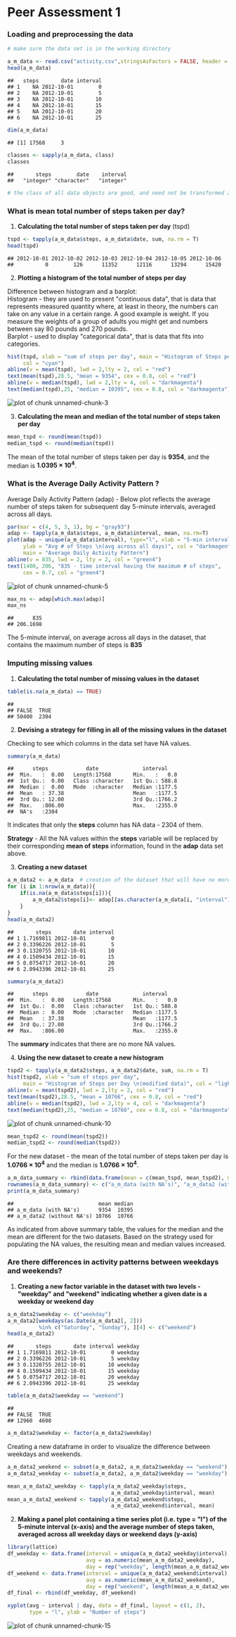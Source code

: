 **Peer Assessment 1**  
=====================


### **Loading and preprocessing the data**  


```r
# make sure the data set is in the working directory

a_m_data <- read.csv("activity.csv",stringsAsFactors = FALSE, header = TRUE,sep = ",") # a_m_data is "activity monitoring data"
head(a_m_data)
```

```
##   steps       date interval
## 1    NA 2012-10-01        0
## 2    NA 2012-10-01        5
## 3    NA 2012-10-01       10
## 4    NA 2012-10-01       15
## 5    NA 2012-10-01       20
## 6    NA 2012-10-01       25
```

```r
dim(a_m_data)
```

```
## [1] 17568     3
```

```r
classes <- sapply(a_m_data, class)
classes
```

```
##       steps        date    interval 
##   "integer" "character"   "integer"
```

```r
# the class of all data objects are good, and need not be transformed at this point
```


### **What is mean total number of steps taken per day?**  

1. **Calculating the total number of steps taken per day** (tspd)  


```r
tspd <- tapply(a_m_data$steps, a_m_data$date, sum, na.rm = T)
head(tspd)
```

```
## 2012-10-01 2012-10-02 2012-10-03 2012-10-04 2012-10-05 2012-10-06 
##          0        126      11352      12116      13294      15420
```

2. **Plotting a histogram of the total number of steps per day**  

Difference between histogram and a barplot:  
Histogram - they are used to present "continuous data", that is data that represents measured quantity where, at least in theory, the numbers can take on any value in a certain range. A good example is weight. If you measure the weights of a group of adults you might get and numbers between say 80 pounds and 270 pounds.    
Barplot - used to display "categorical data", that is data that fits into categories.  


```r
hist(tspd, xlab = "sum of steps per day", main = "Histogram of Steps per Day",
     col = "cyan")
abline(v = mean(tspd), lwd = 2,lty = 2, col = "red")
text(mean(tspd),28.5, "mean = 9354", cex = 0.8, col = "red")
abline(v = median(tspd), lwd = 2,lty = 4, col = "darkmagenta")
text(median(tspd),25, "median = 10395", cex = 0.8, col = "darkmagenta")
```

![plot of chunk unnamed-chunk-3](figure/unnamed-chunk-3-1.png) 

3. **Calculating the mean and median of the total number of steps taken per day**  


```r
mean_tspd <- round(mean(tspd))
median_tspd <- round(median(tspd))
```

The mean of the total number of steps taken per day is **9354**, and the median is **1.0395 &times; 10<sup>4</sup>**.

### **What is the Average Daily Activity Pattern ?**  

Average Daily Activity Pattern (adap) - Below plot reflects the average number of steps taken for subsequent day 5-minute intervals, averaged across all days.  


```r
par(mar = c(4, 5, 3, 1), bg = "gray93")
adap <- tapply(a_m_data$steps, a_m_data$interval, mean, na.rm=T)
plot(adap ~ unique(a_m_data$interval), type="l", xlab = "5-min interval",
     ylab = "Avg # of Steps \n(avg across all days)", col = "darkmagenta",
     main = "Average Daily Activity Pattern")
abline(v = 835, lwd = 2, lty = 2, col = "green4")
text(1400, 206, "835 - time interval having the maximum # of steps", 
     cex = 0.7, col = "green4")
```

![plot of chunk unnamed-chunk-5](figure/unnamed-chunk-5-1.png) 


```r
max_ns <- adap[which.max(adap)]
max_ns
```

```
##      835 
## 206.1698
```
The 5-minute interval, on average across all days in the dataset, that contains the maximum number of steps is **835**  

### **Imputing missing values**  

1. **Calculating the total number of missing values in the dataset**   


```r
table(is.na(a_m_data) == TRUE)
```

```
## 
## FALSE  TRUE 
## 50400  2304
```

2. **Devising a strategy for filling in all of the missing values in the dataset**    

Checking to see which columns in the data set have NA values.  

```r
summary(a_m_data)
```

```
##      steps            date              interval     
##  Min.   :  0.00   Length:17568       Min.   :   0.0  
##  1st Qu.:  0.00   Class :character   1st Qu.: 588.8  
##  Median :  0.00   Mode  :character   Median :1177.5  
##  Mean   : 37.38                      Mean   :1177.5  
##  3rd Qu.: 12.00                      3rd Qu.:1766.2  
##  Max.   :806.00                      Max.   :2355.0  
##  NA's   :2304
```

It indicates that only the **steps** column has NA data - 2304 of them.  

**Strategy** - All the NA values within the **steps** variable will be replaced by their corresponding **mean of steps** information, found in the **adap** data set above.  

3. **Creating a new dataset**  


```r
a_m_data2 <- a_m_data  # creation of the dataset that will have no more NAs
for (i in 1:nrow(a_m_data)){
    if(is.na(a_m_data$steps[i])){
        a_m_data2$steps[i]<- adap[[as.character(a_m_data[i, "interval"])]]
    }
}
head(a_m_data2)
```

```
##       steps       date interval
## 1 1.7169811 2012-10-01        0
## 2 0.3396226 2012-10-01        5
## 3 0.1320755 2012-10-01       10
## 4 0.1509434 2012-10-01       15
## 5 0.0754717 2012-10-01       20
## 6 2.0943396 2012-10-01       25
```

```r
summary(a_m_data2)
```

```
##      steps            date              interval     
##  Min.   :  0.00   Length:17568       Min.   :   0.0  
##  1st Qu.:  0.00   Class :character   1st Qu.: 588.8  
##  Median :  0.00   Mode  :character   Median :1177.5  
##  Mean   : 37.38                      Mean   :1177.5  
##  3rd Qu.: 27.00                      3rd Qu.:1766.2  
##  Max.   :806.00                      Max.   :2355.0
```

The **summary** indicates that there are no more NA values.  

4. **Using the new dataset to create a new histogram**  


```r
tspd2 <- tapply(a_m_data2$steps, a_m_data2$date, sum, na.rm = T)
hist(tspd2, xlab = "sum of steps per day", 
     main = "Histogram of Steps per Day \n(modified data)", col = "lightcyan")
abline(v = mean(tspd2), lwd = 2,lty = 2, col = "red")
text(mean(tspd2),28.5, "mean = 10766", cex = 0.8, col = "red")
abline(v = median(tspd2), lwd = 2,lty = 4, col = "darkmagenta")
text(median(tspd2),25, "median = 10766", cex = 0.8, col = "darkmagenta")
```

![plot of chunk unnamed-chunk-10](figure/unnamed-chunk-10-1.png) 


```r
mean_tspd2 <- round(mean(tspd2))
median_tspd2 <- round(median(tspd2))
```

For the new dataset - the mean of the total number of steps taken per day is **1.0766 &times; 10<sup>4</sup>** and the median is **1.0766 &times; 10<sup>4</sup>**.  


```r
a_m_data_summary <- rbind(data.frame(mean = c(mean_tspd, mean_tspd2), median = c(median_tspd, median_tspd2)))
rownames(a_m_data_summary) <- c("a_m_data (with NA's)", "a_m_data2 (without NA's)")
print(a_m_data_summary)
```

```
##                           mean median
## a_m_data (with NA's)      9354  10395
## a_m_data2 (without NA's) 10766  10766
```

As indicated from above summary table, the values for the median and the mean are different for the two datasets. Based on the strategy used for populating the NA values, the resulting mean and median values increased.  

### **Are there differences in activity patterns between weekdays and weekends?**  

1. **Creating a new factor variable in the dataset with two levels - "weekday" and "weekend" indicating whether a given date is a weekday or weekend day**  


```r
a_m_data2$weekday <- c("weekday")
a_m_data2[weekdays(as.Date(a_m_data2[, 2])) 
          %in% c("Saturday", "Sunday"), ][4] <- c("weekend")
head(a_m_data2)
```

```
##       steps       date interval weekday
## 1 1.7169811 2012-10-01        0 weekday
## 2 0.3396226 2012-10-01        5 weekday
## 3 0.1320755 2012-10-01       10 weekday
## 4 0.1509434 2012-10-01       15 weekday
## 5 0.0754717 2012-10-01       20 weekday
## 6 2.0943396 2012-10-01       25 weekday
```

```r
table(a_m_data2$weekday == "weekend")
```

```
## 
## FALSE  TRUE 
## 12960  4608
```

```r
a_m_data2$weekday <- factor(a_m_data2$weekday)
```

Creating a new dataframe in order to visualize the difference between weekdays and weekends.  


```r
a_m_data2_weekend <- subset(a_m_data2, a_m_data2$weekday == "weekend")
a_m_data2_weekday <- subset(a_m_data2, a_m_data2$weekday == "weekday")

mean_a_m_data2_weekday <- tapply(a_m_data2_weekday$steps, 
                                 a_m_data2_weekday$interval, mean)
mean_a_m_data2_weekend <- tapply(a_m_data2_weekend$steps, 
                                 a_m_data2_weekend$interval, mean)
```

2. **Making a panel plot containing a time series plot (i.e. type = "l") of the 5-minute interval (x-axis) and the average number of steps taken, averaged across all weekday days or weekend days (y-axis)**  


```r
library(lattice)
df_weekday <- data.frame(interval = unique(a_m_data2_weekday$interval), 
                         avg = as.numeric(mean_a_m_data2_weekday), 
                         day = rep("weekday", length(mean_a_m_data2_weekday)))
df_weekend <- data.frame(interval = unique(a_m_data2_weekend$interval), 
                         avg = as.numeric(mean_a_m_data2_weekend), 
                         day = rep("weekend", length(mean_a_m_data2_weekend)))
df_final <- rbind(df_weekday, df_weekend)

xyplot(avg ~ interval | day, data = df_final, layout = c(1, 2), 
       type = "l", ylab = "Number of steps")
```

![plot of chunk unnamed-chunk-15](figure/unnamed-chunk-15-1.png) 
